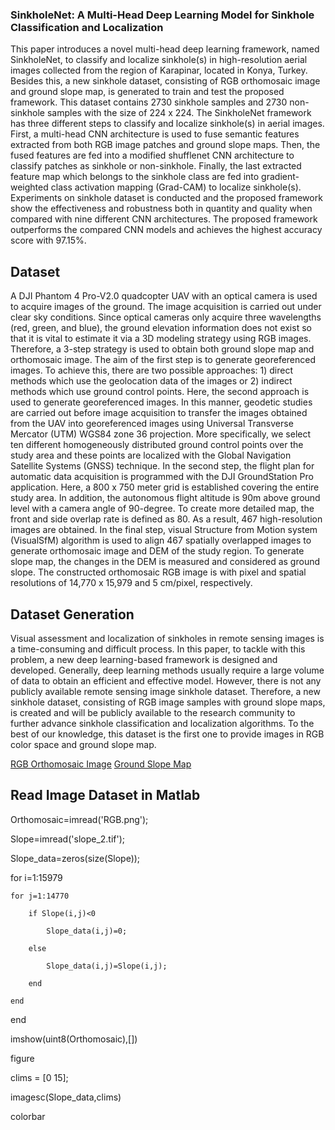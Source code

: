 ### SinkholeNet: A Multi-Head Deep Learning Model for Sinkhole Classification and Localization

This paper introduces a novel multi-head deep learning framework, named SinkholeNet, to classify and localize sinkhole(s) in high-resolution aerial images collected  from the region of Karapinar, located in Konya, Turkey. Besides this, a new sinkhole dataset, consisting of RGB orthomosaic image and ground slope map, is generated to train and test the proposed framework. This dataset contains 2730 sinkhole samples and 2730 non-sinkhole samples with the size of 224 x 224. The SinkholeNet framework has three different steps to classify and localize sinkhole(s) in aerial images. First, a multi-head CNN architecture is used to fuse semantic features extracted from both RGB image patches and ground slope maps. Then, the fused features are fed into a modified shufflenet CNN architecture to classify patches as sinkhole or non-sinkhole. Finally, the last extracted feature map which belongs to the sinkhole class are fed into gradient-weighted class activation mapping (Grad-CAM) to localize sinkhole(s). Experiments on sinkhole dataset is conducted and the proposed framework show the effectiveness and robustness both in quantity and quality when compared with nine different CNN architectures. The proposed framework outperforms the compared CNN models and achieves the highest accuracy score with 97.15%.

## Dataset

A DJI Phantom 4 Pro-V2.0 quadcopter UAV with an optical camera is used to acquire images of the ground. The image acquisition is carried out under clear sky conditions. Since optical cameras only acquire three wavelengths (red, green, and blue), the ground elevation information does not exist so that it is vital to estimate it via a 3D modeling strategy using RGB images. Therefore, a 3-step strategy is used to obtain both ground slope map and orthomosaic image. The aim of the first step is to generate georeferenced images. To achieve this, there are two possible approaches: 1) direct methods which use the geolocation data of the images or 2) indirect methods which use ground control points. Here, the second approach is used to generate georeferenced images. In this manner, geodetic studies are carried out before image acquisition to transfer the images obtained from the UAV into georeferenced images using Universal Transverse Mercator (UTM) WGS84 zone 36 projection. More specifically, we select ten different homogeneously distributed ground control points over the study area and these points are localized with the Global Navigation Satellite Systems (GNSS) technique. In the second step, the flight plan for automatic data acquisition is programmed with the DJI GroundStation Pro application. Here, a 800 x 750 meter grid is established covering the entire study area. In addition, the autonomous flight altitude is 90m above ground level with a camera angle of $90$-degree. To create more detailed map, the front and side overlap rate is defined as 80. As a result, 467 high-resolution images are obtained. In the final step, visual Structure from Motion system (VisualSfM) algorithm is used to align 467 spatially overlapped images to generate orthomosaic image and DEM of the study region. To generate slope map, the changes in the DEM is measured and considered as ground slope. The constructed orthomosaic RGB image is with pixel and spatial resolutions of 14,770 x 15,979 and 5 cm/pixel, respectively.

## Dataset Generation
Visual assessment and localization of sinkholes in remote sensing images is a time-consuming and difficult process. In this paper, to tackle with this problem, a new deep learning-based framework is designed and developed. Generally, deep learning methods usually require a large volume of data to obtain an efficient and effective model. However, there is not any publicly available remote sensing image sinkhole dataset. Therefore, a new sinkhole dataset, consisting of RGB image samples with ground slope maps, is created and will be publicly available to the research community to further advance sinkhole classification and localization algorithms. To the best of our knowledge, this dataset is the first one to provide images in RGB color space and ground slope map. 

[RGB Orthomosaic Image](https://www.kaggle.com/datasets/ayavariabdi/didadataset)
[Ground Slope Map](https://www.kaggle.com/datasets/ayavariabdi/didadataset)

## Read Image Dataset in Matlab
Orthomosaic=imread('RGB.png');

Slope=imread('slope_2.tif');

Slope_data=zeros(size(Slope));

for i=1:15979

    for j=1:14770
    
        if Slope(i,j)<0
        
            Slope_data(i,j)=0;
            
        else
        
            Slope_data(i,j)=Slope(i,j);
            
        end
        
    end
    
end

imshow(uint8(Orthomosaic),[])

figure

clims = [0 15];

imagesc(Slope_data,clims)

colorbar

